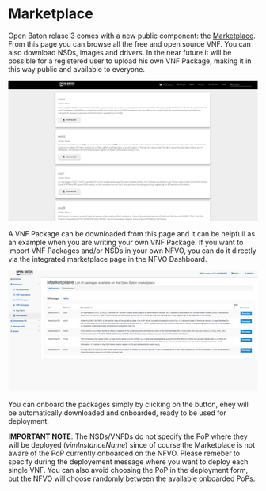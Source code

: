 # Marketplace

Open Baton relase 3 comes with a new public component: the [Marketplace](http://marketplace.openbaton.org/#/). From this page you can browse all the free and open source VNF. You can also download NSDs, images and drivers. In the near future it will be possible for a registered user to upload his own VNF Package, making it in this way public and available to everyone. 

![marketplace-public-front][marketplace-public]

A VNF Package can be downloaded from this page and it can be helpfull as an example when you are writing your own VNF Package. If you want to import VNF Packages and/or NSDs in your own NFVO, you can do it directly via the integrated marketplace page in the NFVO Dashboard. 

![NFVO Marketplace page][nfvo-marketplace-page]

You can onboard the packages simply by clicking on the button, еhey will be automatically downloaded and onboarded, ready to be used for deployment.

**IMPORTANT NOTE**: The NSDs/VNFDs do not specify the PoP where they will be deployed (_vimInstanceName_) since of course the Marketplace is not aware of the PoP currently onboarded on the NFVO. Please remeber to specify during the deployement message where you want to deploy each single VNF. You can also avoid choosing the PoP in the deployment form, but the NFVO will choose randomly between the available onboarded PoPs. 

[nfvo-marketplace-page]:images/nfvo-marketplace-page.png
[marketplace-public]:images/marketplace-front.png
